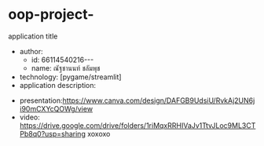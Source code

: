 # oop-project- 
application title
- author: 
  * id: 66114540216---
  * name: ณัฐชานนท์ ชลัมพุช
- technology: [pygame/streamlit]
- application description:

* presentation:https://www.canva.com/design/DAFGB9UdsiU/RvkAj2UN6ji90mCXYcQOWg/view
* video: https://drive.google.com/drive/folders/1riMqxRRHIVaJv1TtvJLoc9ML3CTPb8q0?usp=sharing
 xoxoxo
